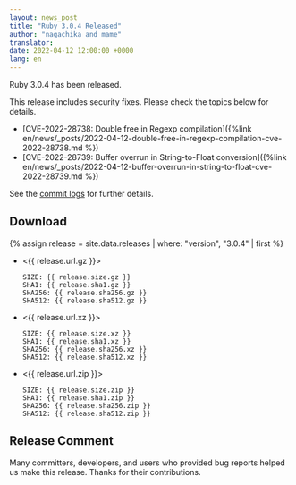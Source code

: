 ```yaml
---
layout: news_post
title: "Ruby 3.0.4 Released"
author: "nagachika and mame"
translator:
date: 2022-04-12 12:00:00 +0000
lang: en
---
```


Ruby 3.0.4 has been released.

This release includes security fixes.
Please check the topics below for details.

* [CVE-2022-28738: Double free in Regexp compilation]({%link en/news/_posts/2022-04-12-double-free-in-regexp-compilation-cve-2022-28738.md %})
* [CVE-2022-28739: Buffer overrun in String-to-Float conversion]({%link en/news/_posts/2022-04-12-buffer-overrun-in-string-to-float-cve-2022-28739.md %})

See the [commit logs](https://github.com/ruby/ruby/compare/v3_0_3...v3_0_4) for further details.

## Download

{% assign release = site.data.releases | where: "version", "3.0.4" | first %}

* <{{ release.url.gz }}>

      SIZE: {{ release.size.gz }}
      SHA1: {{ release.sha1.gz }}
      SHA256: {{ release.sha256.gz }}
      SHA512: {{ release.sha512.gz }}

* <{{ release.url.xz }}>

      SIZE: {{ release.size.xz }}
      SHA1: {{ release.sha1.xz }}
      SHA256: {{ release.sha256.xz }}
      SHA512: {{ release.sha512.xz }}

* <{{ release.url.zip }}>

      SIZE: {{ release.size.zip }}
      SHA1: {{ release.sha1.zip }}
      SHA256: {{ release.sha256.zip }}
      SHA512: {{ release.sha512.zip }}

## Release Comment

Many committers, developers, and users who provided bug reports helped us make this release.
Thanks for their contributions.
